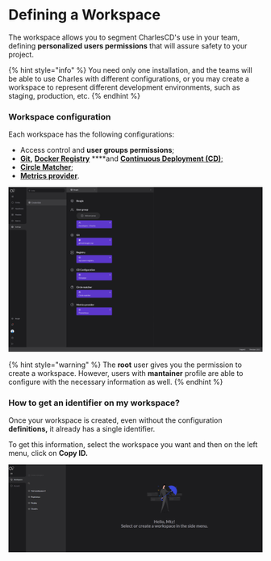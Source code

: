 # Defining a Workspace

The workspace allows you to segment CharlesCD's use in your team, defining **personalized users permissions** that will assure safety to your project.

{% hint style="info" %}
You need only one installation, and the teams will be able to use Charles with different configurations, or you may create a workspace to represent different development environments, such as staging, production, etc.
{% endhint %}

### Workspace configuration

Each workspace has the following configurations:

* Access control and **user groups permissions**;
* [**Git**]()**,** [**Docker Registry**](https://docs.charlescd.io/get-started/defining-a-workspace/docker-registry) ****and [**Continuous Deployment \(CD\)**;](https://docs.charlescd.io/reference/cd-configuration)
* [**Circle Matcher**](https://docs.charlescd.io/reference/circle-matcher);
* [**Metrics provider**](https://docs.charlescd.io/reference/metrics). 

![Workspace configuration](../../.gitbook/assets/settings_-_workspace_-_11.4_-_add_group_permissions2x%20%282%29.png)

{% hint style="warning" %}
The **root** user gives you the permission to create a workspace. However, users with **mantainer** profile are able to configure with the necessary information as well.
{% endhint %}

### How to get an identifier on my workspace?  <a id="como-obter-o-identificador-do-meu-workspace"></a>

Once your workspace is created, even without the configuration ****definitions**,** it already has a single identifier. 

To get this information, select the workspace you want and then on the left menu, click on **Copy ID.**

![](../../.gitbook/assets/workspaceid%20%282%29.gif)

  


